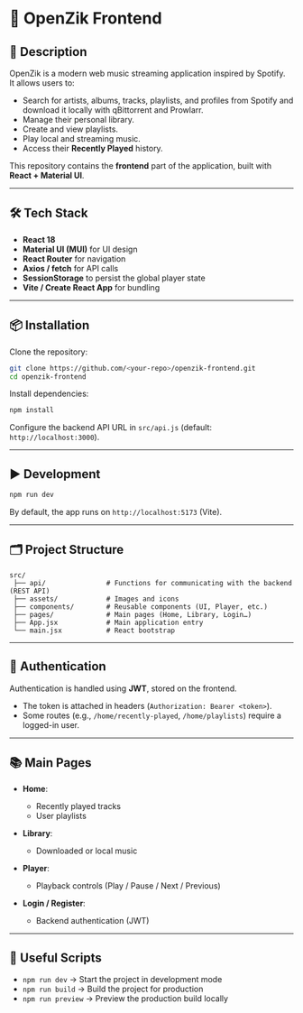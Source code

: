 # 🎵 OpenZik Frontend

## 🚀 Description
OpenZik is a modern web music streaming application inspired by Spotify.  
It allows users to:
- Search for artists, albums, tracks, playlists, and profiles from Spotify and download it locally with qBittorrent and Prowlarr.
- Manage their personal library.
- Create and view playlists.
- Play local and streaming music.
- Access their **Recently Played** history.

This repository contains the **frontend** part of the application, built with **React + Material UI**.

---

## 🛠️ Tech Stack
- **React 18**
- **Material UI (MUI)** for UI design
- **React Router** for navigation
- **Axios / fetch** for API calls
- **SessionStorage** to persist the global player state
- **Vite / Create React App** for bundling

---

## 📦 Installation

Clone the repository:

```bash
git clone https://github.com/<your-repo>/openzik-frontend.git
cd openzik-frontend
````

Install dependencies:

```bash
npm install
```

Configure the backend API URL in `src/api.js` (default: `http://localhost:3000`).

---

## ▶️ Development

```bash
npm run dev
```

By default, the app runs on `http://localhost:5173` (Vite).

---

## 🗂️ Project Structure

```
src/
 ├── api/               # Functions for communicating with the backend (REST API)
 ├── assets/            # Images and icons
 ├── components/        # Reusable components (UI, Player, etc.)
 ├── pages/             # Main pages (Home, Library, Login…)
 ├── App.jsx            # Main application entry
 └── main.jsx           # React bootstrap
```

---

## 🔑 Authentication

Authentication is handled using **JWT**, stored on the frontend.

* The token is attached in headers (`Authorization: Bearer <token>`).
* Some routes (e.g., `/home/recently-played`, `/home/playlists`) require a logged-in user.

---

## 📚 Main Pages

* **Home**:

  * Recently played tracks
  * User playlists
* **Library**:

  * Downloaded or local music
* **Player**:

  * Playback controls (Play / Pause / Next / Previous)
* **Login / Register**:

  * Backend authentication (JWT)

---

## 🧪 Useful Scripts

* `npm run dev` → Start the project in development mode
* `npm run build` → Build the project for production
* `npm run preview` → Preview the production build locally
